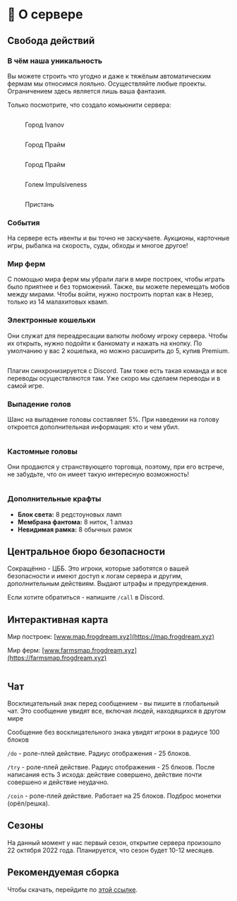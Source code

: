 # 📔 О сервере

## Свобода действий

### В чём наша уникальность

Вы можете строить что угодно и даже к тяжёлым автоматическим фермам мы относимся лояльно. Осуществляйте любые проекты. Ограничением здесь является лишь ваша фантазия.

Только посмотрите, что создало комьюнити сервера:

<figure><img src="../.gitbook/assets/Снимок экрана 2022-12-05 в 3.24.53 AM.png" alt=""><figcaption><p>Город Ivanov</p></figcaption></figure>

<div>

<figure><img src="../.gitbook/assets/Снимок экрана 2022-12-08 в 4.22.17 PM.png" alt=""><figcaption><p>Город Прайм</p></figcaption></figure>

 

<figure><img src="../.gitbook/assets/Снимок экрана 2022-12-08 в 4.22.24 PM.png" alt=""><figcaption><p>Город Прайм</p></figcaption></figure>

</div>

<figure><img src="../.gitbook/assets/Снимок экрана 2022-12-05 в 3.25.43 AM.png" alt=""><figcaption><p>Голем Impulsiveness</p></figcaption></figure>

<figure><img src="../.gitbook/assets/Снимок экрана 2022-12-05 в 3.24.24 AM.png" alt=""><figcaption><p>Пристань</p></figcaption></figure>

### События

На сервере есть ивенты и вы точно не заскучаете. Аукционы, карточные игры, рыбалка на скорость, суды, обходы и многое другое!

### Мир ферм

С помощью мира ферм мы убрали лаги в мире построек, чтобы играть было приятнее и без торможений. Также, вы можете перемещать мобов между мирами. Чтобы войти, нужно построить портал как в Незер, только из 14 малахитовых квамп.

### Электронные кошельки

Они служат для переадресации валюты любому игроку сервера. Чтобы их открыть, нужно подойти к банкомату и нажать на кнопку. По умолчанию у вас 2 кошелька, но можно расширить до 5, купив Premium.

<figure><img src="../.gitbook/assets/image (3).png" alt=""><figcaption></figcaption></figure>

Плагин синхронизируется с Discord. Там тоже есть такая команда и все переводы осуществляются там. Уже скоро мы сделаем переводы и в самой игре.

### Выпадение голов

Шанс на выпадение головы составляет 5%. При наведении на голову откроется дополнительная информация: кто и чем убил.

<figure><img src="../.gitbook/assets/image (5) (1).png" alt=""><figcaption></figcaption></figure>

### Кастомные головы

Они продаются у странствующего торговца, поэтому, при его встрече, не забудьте, что он имеет такую интересную возможность!

<figure><img src="../.gitbook/assets/image (10).png" alt=""><figcaption></figcaption></figure>

### Дополнительные крафты

* **Блок света:** 8 редстоуновых ламп
* **Мембрана фантома:** 8 ниток, 1 алмаз
* **Невидимая рамка:** 8 обычных рамок

## Центральное бюро безопасности

Сокращённо - ЦББ. Это игроки, которые заботятся о вашей безопасности и имеют доступ к логам сервера и другим, дополнительным действиям. Выдают штрафы и предупреждения.

Если хотите обратиться - напишите `/call` в Discord.

## Интерактивная карта

Мир построек: [www.map.frogdream.xyz](https://map.frogdream.xyz)

Мир ферм: [www.farmsmap.frogdream.xyz](https://farmsmap.frogdream.xyz)

<figure><img src="../.gitbook/assets/image (5).png" alt=""><figcaption></figcaption></figure>

## Чат

Восклицательный знак перед сообщением - вы пишите в глобальный чат. Это сообщение увидят все, включая людей, находящихся в другом мире

Сообщение без восклицательного знака увидят игроки в радиусе 100 блоков

`/do` - роле-плей действие. Радиус отображения - 25 блоков.

`/try` - роле-плей действие. Радиус отображения - 25 блкоов. После написания есть 3 исхода: действие совершено, действие почти совершено и действие неудачно.

`/coin` - роле-плей действие. Работает на 25 блоков. Подброс монетки (орёл/решка).

## Сезоны

На данный момент у нас первый сезон, открытие сервера произошло 22 октября 2022 года. Планируется, что сезон будет 10-12 месяцев.

## Рекомендуемая сборка

Чтобы скачать, перейдите по [этой ссылке](https://mega.nz/file/d6QzCJoI#bBmuvc\_XHjHy\_DXlrooBLlrIaJ2BtiZyRcxvo5JD3r8).
